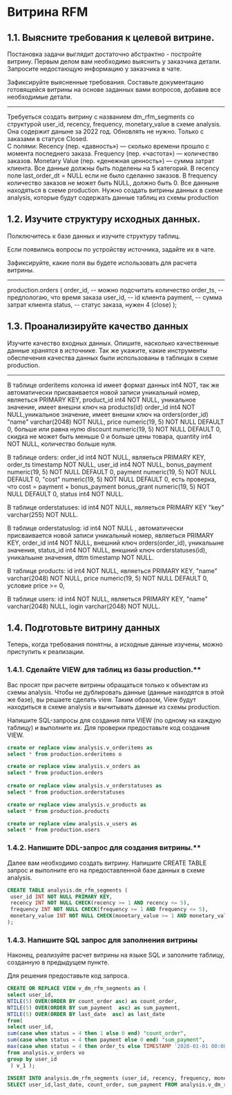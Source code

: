 # Витрина RFM

## 1.1. Выясните требования к целевой витрине.

Постановка задачи выглядит достаточно абстрактно - постройте витрину. Первым делом вам необходимо выяснить у заказчика детали. Запросите недостающую информацию у заказчика в чате.

Зафиксируйте выясненные требования. Составьте документацию готовящейся витрины на основе заданных вами вопросов, добавив все необходимые детали.

-----------

Требуеться создать витрину с названием dm_rfm_segments со структурой user_id, recency, frequency, monetary_value в схеме analysis. Она содержит даныне за 2022 год. Обновлять не нужно. Только с заказами в статусе Closed.  
С полями:
Recency (пер. «давность») — сколько времени прошло с момента последнего заказа.
Frequency (пер. «частота») — количество заказов.
Monetary Value (пер. «денежная ценность») — сумма затрат клиента.
Все данные должны быть поделены на 5 категорий. В recency поле last_order_dt = NULL если не было сделанно заказов. В frequency количество заказов не может быть NULL, должно быть 0.
Все данныне находяться в схеме production. Нужно создать витрины данных в схеме analysis, которые будут содержать данные таблиц из схемы production



## 1.2. Изучите структуру исходных данных.

Полключитесь к базе данных и изучите структуру таблиц.

Если появились вопросы по устройству источника, задайте их в чате.

Зафиксируйте, какие поля вы будете использовать для расчета витрины.

-----------

production.orders (
	order_id, -- можно подсчитать количество
	order_ts, -- предпологаю, что время заказа
	user_id, -- id клиента
	payment, -- сумма затрат клиента
	status, -- статус заказа, нужен 4 (close)
);


## 1.3. Проанализируйте качество данных

Изучите качество входных данных. Опишите, насколько качественные данные хранятся в источнике. Так же укажите, какие инструменты обеспечения качества данных были использованы в таблицах в схеме production.

-----------

В таблице orderitems колонка id имеет формат данных int4 NOT, так же автоматически присваивается новой записи уникальный номер, являеться PRIMARY KEY,
	product_id int4 NOT NULL, уникальное значение, имеет внешни ключ на products(id)
	order_id int4 NOT NULL,уникальное значение, имеет внешни ключ на orders(order_id)
	"name" varchar(2048) NOT NULL,
	price numeric(19, 5) NOT NULL DEFAULT 0, больше или равна нулю
	discount numeric(19, 5) NOT NULL DEFAULT 0, скидка не может быть меньше 0 и больше цены товара,
	quantity int4 NOT NULL, количество больше нуля.


В таблице orders:
	order_id int4 NOT NULL, являеться PRIMARY KEY,
	order_ts timestamp NOT NULL,
	user_id int4 NOT NULL,
	bonus_payment numeric(19, 5) NOT NULL DEFAULT 0,
	payment numeric(19, 5) NOT NULL DEFAULT 0,
	"cost" numeric(19, 5) NOT NULL DEFAULT 0, есть проверка, что cost = payment + bonus_payment
	bonus_grant numeric(19, 5) NOT NULL DEFAULT 0,
	status int4 NOT NULL.

В таблице orderstatuses:
	id int4 NOT NULL, являеться PRIMARY KEY
	"key" varchar(255) NOT NULL.

В таблице orderstatuslog:
	id int4 NOT NULL , автоматически присваивается новой записи уникальный номер, являеться PRIMARY KEY,
	order_id int4 NOT NULL, внешний ключ orders(order_id), уникальыне значения,
	status_id int4 NOT NULL, внкшний ключ orderstatuses(id), уникальыне значения,
	dttm timestamp NOT NULL.

В таблице products:
	id int4 NOT NULL, являеться PRIMARY KEY,
	"name" varchar(2048) NOT NULL,
	price numeric(19, 5) NOT NULL DEFAULT 0, условие price >= 0,

В таблице users:
	id int4 NOT NULL, являеться PRIMARY KEY,
	"name" varchar(2048) NULL,
	login varchar(2048) NOT NULL.


## 1.4. Подготовьте витрину данных

Теперь, когда требования понятны, а исходные данные изучены, можно приступить к реализации.

### 1.4.1. Сделайте VIEW для таблиц из базы production.**

Вас просят при расчете витрины обращаться только к объектам из схемы analysis. Чтобы не дублировать данные (данные находятся в этой же базе), вы решаете сделать view. Таким образом, View будут находиться в схеме analysis и вычитывать данные из схемы production. 

Напишите SQL-запросы для создания пяти VIEW (по одному на каждую таблицу) и выполните их. Для проверки предоставьте код создания VIEW.

```SQL
create or replace view analysis.v_orderitems as
select * from production.orderitems o

create or replace view analysis.v_orders as
select * from production.orders
 
create or replace view analysis.v_orderstatuses as
select * from production.orderstatuses 

create or replace view analysis.v_products as
select * from production.products 

create or replace view analysis.v_users as
select * from production.users 
```

### 1.4.2. Напишите DDL-запрос для создания витрины.**

Далее вам необходимо создать витрину. Напишите CREATE TABLE запрос и выполните его на предоставленной базе данных в схеме analysis.

```SQL
CREATE TABLE analysis.dm_rfm_segments (
 user_id INT NOT NULL PRIMARY KEY,
 recency INT NOT NULL CHECK(recency >= 1 AND recency <= 5),
 frequency INT NOT NULL CHECK(frequency >= 1 AND frequency <= 5),
 monetary_value INT NOT NULL CHECK(monetary_value >= 1 AND monetary_value <= 5)
);
```

### 1.4.3. Напишите SQL запрос для заполнения витрины

Наконец, реализуйте расчет витрины на языке SQL и заполните таблицу, созданную в предыдущем пункте.

Для решения предоставьте код запроса.

```SQL
CREATE OR REPLACE VIEW v_dm_rfm_segments as (
select user_id,
NTILE(5) OVER(ORDER BY count_order asc) as count_order,
NTILE(5) OVER(ORDER BY sum_payment  asc) as sum_payment,
NTILE(5) OVER(ORDER BY last_date  asc) as last_date
from(
select user_id, 
sum(case when status = 4 then 1 else 0 end) "count_order",
sum(case when status = 4 then payment else 0 end) "sum_payment",
max(case when status = 4 then order_ts else TIMESTAMP '2020-01-01 00:00:00' end) "last_date" -- Вместо Null сделал TIMESTAMP '2020-01-01 00:00:00', потому что NULL уходит в категорию 5
from analysis.v_orders vo
group by user_id
 ) v_1 );
 
INSERT INTO analysis.dm_rfm_segments (user_id, recency, frequency, monetary_value)
SELECT user_id,last_date, count_order, sum_payment FROM analysis.v_dm_rfm_segments
```